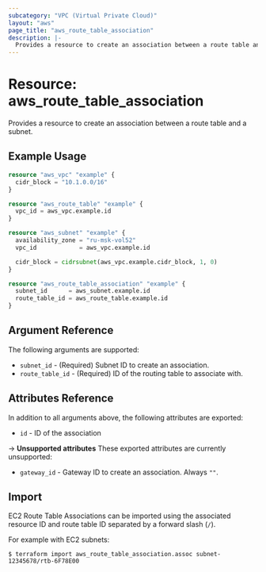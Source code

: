 ```yaml
---
subcategory: "VPC (Virtual Private Cloud)"
layout: "aws"
page_title: "aws_route_table_association"
description: |-
  Provides a resource to create an association between a route table and a subnet.
---
```


# Resource: aws_route_table_association

Provides a resource to create an association between a route table and a subnet.

## Example Usage

```terraform
resource "aws_vpc" "example" {
  cidr_block = "10.1.0.0/16"
}

resource "aws_route_table" "example" {
  vpc_id = aws_vpc.example.id
}

resource "aws_subnet" "example" {
  availability_zone = "ru-msk-vol52"
  vpc_id            = aws_vpc.example.id

  cidr_block = cidrsubnet(aws_vpc.example.cidr_block, 1, 0)
}

resource "aws_route_table_association" "example" {
  subnet_id      = aws_subnet.example.id
  route_table_id = aws_route_table.example.id
}
```

## Argument Reference

The following arguments are supported:

* `subnet_id` - (Required) Subnet ID to create an association.
* `route_table_id` - (Required) ID of the routing table to associate with.

## Attributes Reference

In addition to all arguments above, the following attributes are exported:

* `id` - ID of the association

->  **Unsupported attributes**
These exported attributes are currently unsupported:

* `gateway_id` - Gateway ID to create an association. Always `""`.

## Import

EC2 Route Table Associations can be imported using the associated resource ID and route table ID
separated by a forward slash (`/`).

For example with EC2 subnets:

```
$ terraform import aws_route_table_association.assoc subnet-12345678/rtb-6F78E00
```
